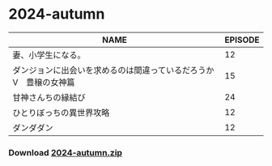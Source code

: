# 2024-autumn
| NAME | EPISODE |
| --- | --- |
| 妻、小学生になる。 | 12 |
| ダンジョンに出会いを求めるのは間違っているだろうかV　豊穣の女神篇 | 15 |
| 甘神さんちの縁結び | 24 |
| ひとりぼっちの異世界攻略 | 12 |
| ダンダダン | 12 |

### Download [2024-autumn.zip](https://github.com/OtaDou/danmaku-archive/archive/refs/heads/2024-autumn.zip)